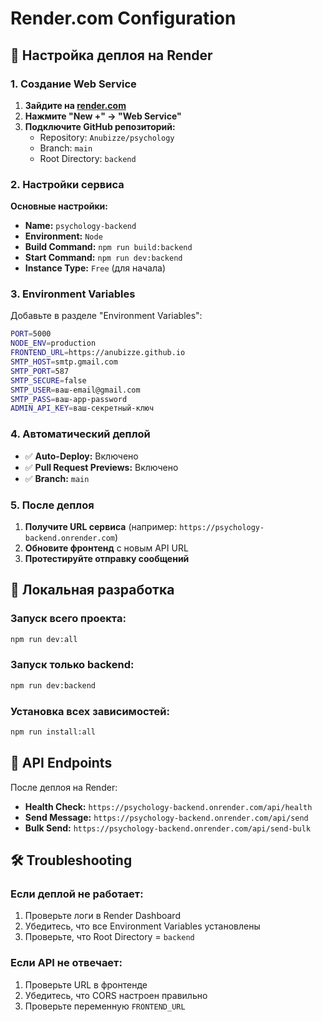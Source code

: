 # Render.com Configuration

## 🚀 Настройка деплоя на Render

### 1. Создание Web Service

1. **Зайдите на [render.com](https://render.com)**
2. **Нажмите "New +" → "Web Service"**
3. **Подключите GitHub репозиторий:**
   - Repository: `Anubizze/psychology`
   - Branch: `main`
   - Root Directory: `backend`

### 2. Настройки сервиса

**Основные настройки:**
- **Name:** `psychology-backend`
- **Environment:** `Node`
- **Build Command:** `npm run build:backend`
- **Start Command:** `npm run dev:backend`
- **Instance Type:** `Free` (для начала)

### 3. Environment Variables

Добавьте в разделе "Environment Variables":

```bash
PORT=5000
NODE_ENV=production
FRONTEND_URL=https://anubizze.github.io
SMTP_HOST=smtp.gmail.com
SMTP_PORT=587
SMTP_SECURE=false
SMTP_USER=ваш-email@gmail.com
SMTP_PASS=ваш-app-password
ADMIN_API_KEY=ваш-секретный-ключ
```

### 4. Автоматический деплой

- ✅ **Auto-Deploy:** Включено
- ✅ **Pull Request Previews:** Включено
- ✅ **Branch:** `main`

### 5. После деплоя

1. **Получите URL сервиса** (например: `https://psychology-backend.onrender.com`)
2. **Обновите фронтенд** с новым API URL
3. **Протестируйте отправку сообщений**

## 🔧 Локальная разработка

### Запуск всего проекта:
```bash
npm run dev:all
```

### Запуск только backend:
```bash
npm run dev:backend
```

### Установка всех зависимостей:
```bash
npm run install:all
```

## 📡 API Endpoints

После деплоя на Render:
- **Health Check:** `https://psychology-backend.onrender.com/api/health`
- **Send Message:** `https://psychology-backend.onrender.com/api/send`
- **Bulk Send:** `https://psychology-backend.onrender.com/api/send-bulk`

## 🛠️ Troubleshooting

### Если деплой не работает:
1. Проверьте логи в Render Dashboard
2. Убедитесь, что все Environment Variables установлены
3. Проверьте, что Root Directory = `backend`

### Если API не отвечает:
1. Проверьте URL в фронтенде
2. Убедитесь, что CORS настроен правильно
3. Проверьте переменную `FRONTEND_URL`
